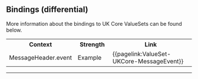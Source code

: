 ## Bindings (differential)

More information about the bindings to UK Core ValueSets can be found below.

<table class="assets">
<tr>
<th width="30%">Context</th>
<th width="20%">Strength</th>
<th width="50%">Link</th>
</tr>
<tr>
<td>MessageHeader.event</td>
<td>Example</td>
<td>{{pagelink:ValueSet-UKCore-MessageEvent}}</td>
</tr>

</table>

---